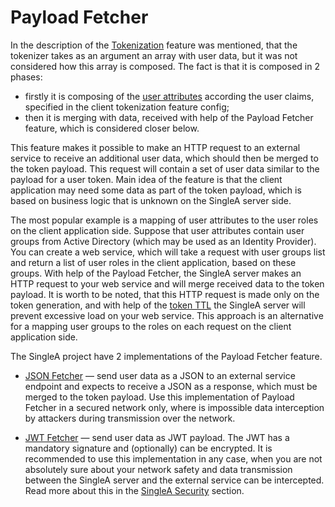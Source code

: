 # Payload Fetcher

In the description of the [Tokenization](tokenization.md) feature was mentioned, that the tokenizer
takes as an argument an array with user data, but it was not considered how this array is composed.
The fact is that it is composed in 2 phases:

* firstly it is composing of the [user attributes](../bundles/singlea.md#user-attributes) according
  the user claims, specified in the client tokenization feature config;
* then it is merging with data, received with help of the Payload Fetcher feature, which is
  considered closer below.

This feature makes it possible to make an HTTP request to an external service to receive an
additional user data, which should then be merged to the token payload. This request will contain a
set of user data similar to the payload for a user token. Main idea of the feature is that the
client application may need some data as part of the token payload, which is based on business logic
that is unknown on the SingleA server side.

The most popular example is a mapping of user attributes to the user roles on the client application
side. Suppose that user attributes contain user groups from Active Directory (which may be used as
an Identity Provider). You can create a web service, which will take a request with user groups list
and return a list of user roles in the client application, based on these groups. With help of the
Payload Fetcher, the SingleA server makes an HTTP request to your web service and will merge
received data to the token payload. It is worth to be noted, that this HTTP request is made only on
the token generation, and with help of the [token TTL](tokenization.md#token-ttl) the SingleA server
will prevent excessive load on your web service. This approach is an alternative for a mapping user
groups to the roles on each request on the client application side.

The SingleA project have 2 implementations of the Payload Fetcher feature.

* [JSON Fetcher](../bundles/json-fetcher.md) — send user data as a JSON to an external service
  endpoint and expects to receive a JSON as a response, which must be merged to the token payload.
  Use this implementation of Payload Fetcher in a secured network only, where is impossible data
  interception by attackers during transmission over the network.

* [JWT Fetcher](../bundles/jwt-fetcher.md) — send user data as JWT payload. The JWT has a mandatory
  signature and (optionally) can be encrypted. It is recommended to use this implementation in any
  case, when you are not absolutely sure about your network safety and data transmission between the
  SingleA server and the external service can be intercepted. Read more about this in
  the [SingleA Security](../security.md) section.
